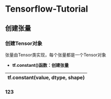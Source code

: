 # Tensorflow-Tutorial
## 创建张量
### 创建Tensor对象
张量由Tensor类实现，每个张量都是一个Tensor对象
- __tf.constant()函数：创建张量__
 
| tf.constant(value, dtype, shape) | 
| -------------------------------- |
### 123
